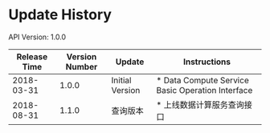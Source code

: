 # Update History #
API Version: 1.0.0

|Release Time|Version Number| Update |Instructions|
|---|---|---|---|
|2018-03-31|1.0.0|Initial Version|* Data Compute Service Basic Operation Interface|
|2018-08-31|1.1.0|查询版本|* 上线数据计算服务查询接口|